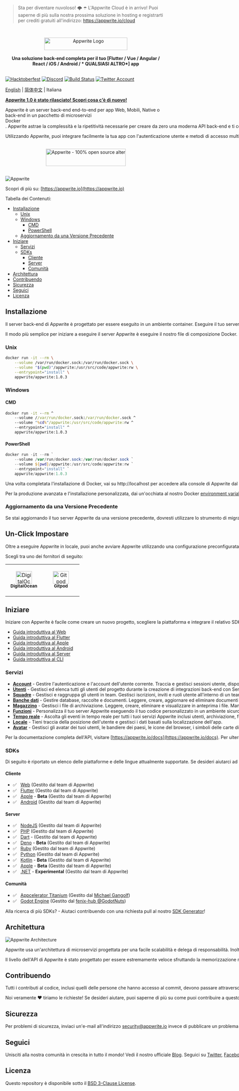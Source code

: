 > Sta per diventare nuvoloso! 🌩 ☂️
> L'Appwrite Cloud è in arrivo! Puoi saperne di più sulla nostra prossima soluzione in hosting e registrarti per crediti gratuiti all'indirizzo: https://appwrite.io/cloud

<br />
<p align="center">
    <a href="https://appwrite.io" target="_blank"><img width="260" height="39" src="https://appwrite.io/images/appwrite.svg" alt="Appwrite Logo"></a>
    <br />
    <br />
    <b>Una soluzione back-end completa per il tuo [Flutter / Vue / Angular / React / iOS / Android / *
QUALSIASI ALTRO*] app</b>
    <br />
    <br />
</p>


<!-- [![Build Status](https://img.shields.io/travis/com/appwrite/appwrite?style=flat-square)](https://travis-ci.com/appwrite/appwrite) -->

[![Hacktoberfest](https://img.shields.io/static/v1?label=hacktoberfest&message=ready&color=191120&style=flat-square)](https://hacktoberfest.appwrite.io)
[![Discord](https://img.shields.io/discord/564160730845151244?label=discord&style=flat-square)](https://appwrite.io/discord?r=Github)
[![Build Status](https://img.shields.io/github/workflow/status/appwrite/appwrite/Tests?label=tests&style=flat-square)](https://github.com/appwrite/appwrite/actions)
[![Twitter Account](https://img.shields.io/twitter/follow/appwrite?color=00acee&label=twitter&style=flat-square)](https://twitter.com/appwrite)

<!-- [![Docker Pulls](https://img.shields.io/docker/pulls/appwrite/appwrite?color=f02e65&style=flat-square)](https://hub.docker.com/r/appwrite/appwrite) -->
<!-- [![Translate](https://img.shields.io/badge/translate-f02e65?style=flat-square)](docs/tutorials/add-translations.md) -->
<!-- [![Swag Store](https://img.shields.io/badge/swag%20store-f02e65?style=flat-square)](https://store.appwrite.io) -->

[English](README.md) | [简体中文](README-CN.md) | Italiana

[**Appwrite 1.0 è stato rilasciato! Scopri cosa c'è di nuovo!**](https://appwrite.io/1.0)

Appwrite è un server back-end end-to-end per app Web, Mobili, Native o back-end in un pacchetto di microservizi Docker<nobr>. Appwrite astrae la complessità e la ripetitività necessarie per creare da zero una moderna API back-end e ti consente di creare app sicure più velocemente.

Utilizzando Appwrite, puoi integrare facilmente la tua app con l'autenticazione utente e metodi di accesso multipli, un database per archiviare e interrogare utenti e dati del team, archiviazione e gestione dei file, manipolazione delle immagini, funzioni Cloud e [altri servizi](https://appwrite.io/docs).

<p align="center">
    <br />
    <a href="https://www.producthunt.com/posts/appwrite-2?utm_source=badge-top-post-badge&utm_medium=badge&utm_souce=badge-appwrite-2" target="_blank"><img src="https://api.producthunt.com/widgets/embed-image/v1/top-post-badge.svg?post_id=360315&theme=light&period=daily" alt="Appwrite - 100&#0037;&#0032;open&#0032;source&#0032;alternative&#0032;for&#0032;Firebase | Product Hunt" style="width: 250px; height: 54px;" width="250" height="54" /></a>
    <br />
    <br />
</p>

![Appwrite](public/images/github.png)

Scopri di più su: [https://appwrite.io](https://appwrite.io)

Tabella dei Contenuti:

- [Installazione](#installazione)
  - [Unix](#unix)
  - [Windows](#windows)
    - [CMD](#cmd)
    - [PowerShell](#powershell)
  - [Aggiornamento da una Versione Precedente](#aggiornamento-da-una-versione-precedente)
- [Iniziare](#iniziare)
  - [Servizi](#services)
  - [SDKs](#sdks)
    - [Cliente](#cliente)
    - [Server](#server)
    - [Comunità](#comunità)
- [Architettura](#architettura)
- [Contribuendo](#contribuendo)
- [Sicurezza](#sicurezza)
- [Seguici](#seguici)
- [Licenza](#licenza)

## Installazione

Il server back-end di Appwrite è progettato per essere eseguito in un ambiente container. Eseguire il tuo server è facile come eseguire un comando dal tuo terminale. Puoi eseguire Appwrite sul tuo localhost usando docker-compose o su qualsiasi altro strumento di orchestrazione di container come Kubernetes, Docker Swarm o Rancher.

Il modo più semplice per iniziare a eseguire il server Appwrite è eseguire il nostro file di composizione Docker. Prima di eseguire il comando di installazione, assicurati di averlo [Docker](https://www.docker.com/products/docker-desktop) installato sul tuo computer:

### Unix

```bash
docker run -it --rm \
    --volume /var/run/docker.sock:/var/run/docker.sock \
    --volume "$(pwd)"/appwrite:/usr/src/code/appwrite:rw \
    --entrypoint="install" \
    appwrite/appwrite:1.0.3
```

### Windows

#### CMD

```cmd
docker run -it --rm ^
    --volume //var/run/docker.sock:/var/run/docker.sock ^
    --volume "%cd%"/appwrite:/usr/src/code/appwrite:rw ^
    --entrypoint="install" ^
    appwrite/appwrite:1.0.3
```

#### PowerShell

```powershell
docker run -it --rm `
    --volume /var/run/docker.sock:/var/run/docker.sock `
    --volume ${pwd}/appwrite:/usr/src/code/appwrite:rw `
    --entrypoint="install" `
    appwrite/appwrite:1.0.3
```

Una volta completata l'installazione di Docker, vai su http://localhost per accedere alla console di Appwrite dal tuo browser. Si noti che su host nativi non Linux, l'avvio del server potrebbe richiedere alcuni minuti al termine dell'installazione.

Per la produzione avanzata e l'installazione personalizzata, dai un'occhiata al nostro Docker [environment variables](https://appwrite.io/docs/environment-variables) docs. Puoi anche utilizzare il nostro pubblico [docker-compose.yml](https://appwrite.io/install/compose) e [.env](https://appwrite.io/install/env) file per configurare manualmente un ambiente.

### Aggiornamento da una Versione Precedente

Se stai aggiornando il tuo server Appwrite da una versione precedente, dovresti utilizzare lo strumento di migrazione Appwrite una volta completata la configurazione. Per ulteriori informazioni in merito, controlla il [Installation Docs](https://appwrite.io/docs/installation).

## Un-Click Impostare

Oltre a eseguire Appwrite in locale, puoi anche avviare Appwrite utilizzando una configurazione preconfigurata. Ciò ti consente di iniziare rapidamente a utilizzare Appwrite senza installare Docker sul tuo computer locale.

Scegli tra uno dei fornitori di seguito:

<table border="0">
  <tr>
    <td align="center" width="100" height="100">
      <a href="https://marketplace.digitalocean.com/apps/appwrite">
        <img width="50" height="39" src="public/images/integrations/digitalocean-logo.svg" alt="DigitalOcean Logo" />
          <br /><sub><b>DigitalOcean</b></sub></a>
        </a>
    </td>
    <td align="center" width="100" height="100">
      <a href="https://gitpod.io/#https://github.com/appwrite/integration-for-gitpod">
        <img width="50" height="39" src="public/images/integrations/gitpod-logo.svg" alt="Gitpod Logo" />
          <br /><sub><b>Gitpod</b></sub></a>    
      </a>
    </td>
  </tr>
</table>

## Iniziare

Iniziare con Appwrite è facile come creare un nuovo progetto, scegliere la piattaforma e integrare il relativo SDK nel codice. Puoi iniziare facilmente con la tua piattaforma preferita leggendo uno dei nostri tutorial per iniziare.

- [Guida introduttiva al Web](https://appwrite.io/docs/getting-started-for-web)
- [Guida introduttiva al Flutter](https://appwrite.io/docs/getting-started-for-flutter)
- [Guida introduttiva al Apple](https://appwrite.io/docs/getting-started-for-apple)
- [Guida introduttiva al Android](https://appwrite.io/docs/getting-started-for-android)
- [Guida introduttiva al Server](https://appwrite.io/docs/getting-started-for-server)
- [Guida introduttiva al CLI](https://appwrite.io/docs/command-line)

### Servizi

- [**Account**](https://appwrite.io/docs/client/account) - Gestire l'autenticazione e l'account dell'utente corrente. Traccia e gestisci sessioni utente, dispositivi, metodi di accesso e registri di sicurezza.
- [**Utenti**](https://appwrite.io/docs/server/users) - Gestisci ed elenca tutti gli utenti del progetto durante la creazione di integrazioni back-end con Server SDK.
- [**Squadre**](https://appwrite.io/docs/client/teams) - Gestisci e raggruppa gli utenti in team. Gestisci iscrizioni, inviti e ruoli utente all'interno di un team.
- [**Banche dati**](https://appwrite.io/docs/client/databases) - Gestire database, raccolte e documenti. Leggere, creare, aggiornare ed eliminare documenti e filtrare elenchi di raccolte di documenti utilizzando filtri avanzati.
- [**Magazzino**](https://appwrite.io/docs/client/storage) - Gestisci i file di archiviazione. Leggere, creare, eliminare e visualizzare in anteprima i file. Manipola l'anteprima dei tuoi file per adattarla perfettamente alla tua app. Tutti i file vengono scansionati da ClamAV e archiviati in modo sicuro e crittografato.
- [**Funzioni**](https://appwrite.io/docs/server/functions) - Personalizza il tuo server Appwrite eseguendo il tuo codice personalizzato in un ambiente sicuro e isolato. Puoi attivare il tuo codice su qualsiasi evento del sistema Appwrite, manualmente o utilizzando una pianificazione CRON.
- [**Tempo reale**](https://appwrite.io/docs/realtime) - Ascolta gli eventi in tempo reale per tutti i tuoi servizi Appwrite inclusi utenti, archiviazione, funzioni, database e altro ancora.
- [**Locale**](https://appwrite.io/docs/client/locale) - Tieni traccia della posizione dell'utente e gestisci i dati basati sulla localizzazione dell'app.
- [**Avatar**](https://appwrite.io/docs/client/avatars) - Gestisci gli avatar dei tuoi utenti, le bandiere dei paesi, le icone del browser, i simboli delle carte di credito e genera i codici QR.

Per la documentazione completa dell'API, visitare [https://appwrite.io/docs](https://appwrite.io/docs). Per ulteriori tutorial, notizie e annunci dai un'occhiata al nostro [blog](https://medium.com/appwrite-io) e [Discord Server](https://discord.gg/GSeTUeA).

### SDKs

Di seguito è riportato un elenco delle piattaforme e delle lingue attualmente supportate. Se desideri aiutarci ad aggiungere supporto alla tua piattaforma preferita, puoi passare al nostro [SDK Generator](https://github.com/appwrite/sdk-generator) progetto e visualizzare il nostro [contribution guide](https://github.com/appwrite/sdk-generator/blob/master/CONTRIBUTING.md).

#### Cliente

- ✅ &nbsp; [Web](https://github.com/appwrite/sdk-for-web) (Gestito dal team di Appwrite)
- ✅ &nbsp; [Flutter](https://github.com/appwrite/sdk-for-flutter) (Gestito dal team di Appwrite)
- ✅ &nbsp; [Apple](https://github.com/appwrite/sdk-for-apple) - **Beta** (Gestito dal team di Appwrite)
- ✅ &nbsp; [Android](https://github.com/appwrite/sdk-for-android) (Gestito dal team di Appwrite)

#### Server

- ✅ &nbsp; [NodeJS](https://github.com/appwrite/sdk-for-node) (Gestito dal team di Appwrite)
- ✅ &nbsp; [PHP](https://github.com/appwrite/sdk-for-php) (Gestito dal team di Appwrite)
- ✅ &nbsp; [Dart](https://github.com/appwrite/sdk-for-dart) - (Gestito dal team di Appwrite)
- ✅ &nbsp; [Deno](https://github.com/appwrite/sdk-for-deno) - **Beta** (Gestito dal team di Appwrite)
- ✅ &nbsp; [Ruby](https://github.com/appwrite/sdk-for-ruby) (Gestito dal team di Appwrite)
- ✅ &nbsp; [Python](https://github.com/appwrite/sdk-for-python) (Gestito dal team di Appwrite)
- ✅ &nbsp; [Kotlin](https://github.com/appwrite/sdk-for-kotlin) - **Beta** (Gestito dal team di Appwrite)
- ✅ &nbsp; [Apple](https://github.com/appwrite/sdk-for-apple) - **Beta** (Gestito dal team di Appwrite)
- ✅ &nbsp; [.NET](https://github.com/appwrite/sdk-for-dotnet) - **Experimental** (Gestito dal team di Appwrite)

#### Comunità

- ✅ &nbsp; [Appcelerator Titanium](https://github.com/m1ga/ti.appwrite) (Gestito dal [Michael Gangolf](https://github.com/m1ga/))
- ✅ &nbsp; [Godot Engine](https://github.com/GodotNuts/appwrite-sdk) (Gestito dal [fenix-hub @GodotNuts](https://github.com/fenix-hub))

Alla ricerca di più SDKs? - Aiutaci contribuendo con una richiesta pull al nostro [SDK Generator](https://github.com/appwrite/sdk-generator)!

## Architettura

![Appwrite Architecture](docs/specs/overview.drawio.svg)

Appwrite usa un'architettura di microservizi progettata per una facile scalabilità e delega di responsabilità. Inoltre, Appwrite supporta più API (REST, WebSocket e GraphQL-soon) per consentirti di interagire con le tue risorse sfruttando le tue conoscenze esistenti e i protocolli di tua scelta.

Il livello dell'API di Appwrite è stato progettato per essere estremamente veloce sfruttando la memorizzazione nella cache in memoria e delegando qualsiasi attività di sollevamento pesante ai lavoratori in background di Appwrite. Gli operatori in background consentono inoltre di controllare con precisione la capacità di elaborazione e i costi utilizzando una coda di messaggi per gestire il carico. Puoi saperne di più sulla nostra architettura nel [contribution guide](CONTRIBUTING.md#architecture-1).

## Contribuendo

Tutti i contributi al codice, inclusi quelli delle persone che hanno accesso al commit, devono passare attraverso una richiesta pull ed essere approvati da uno sviluppatore principale prima di essere uniti. Questo per garantire una corretta revisione di tutto il codice.

Noi veramente ❤️ tiriamo le richieste! Se desideri aiutare, puoi saperne di più su come puoi contribuire a questo progetto nel [contribution guide](CONTRIBUTING.md).

## Sicurezza

Per problemi di sicurezza, inviaci un'e-mail all'indirizzo [security@appwrite.io](mailto:security@appwrite.io) invece di pubblicare un problema pubblico su GitHub.

## Seguici

Unisciti alla nostra comunità in crescita in tutto il mondo! Vedi il nostro ufficiale [Blog](https://medium.com/appwrite-io). Seguici su [Twitter](https://twitter.com/appwrite), [Facebook Page](https://www.facebook.com/appwrite.io), [Facebook Group](https://www.facebook.com/groups/appwrite.developers/), [Dev Community](https://dev.to/appwrite) o unisciti al nostro live [Discord server](https://discord.gg/GSeTUeA) per ulteriore aiuto, idee e discussioni.

## Licenza

Questo repository è disponibile sotto il [BSD 3-Clause License](./LICENSE).
